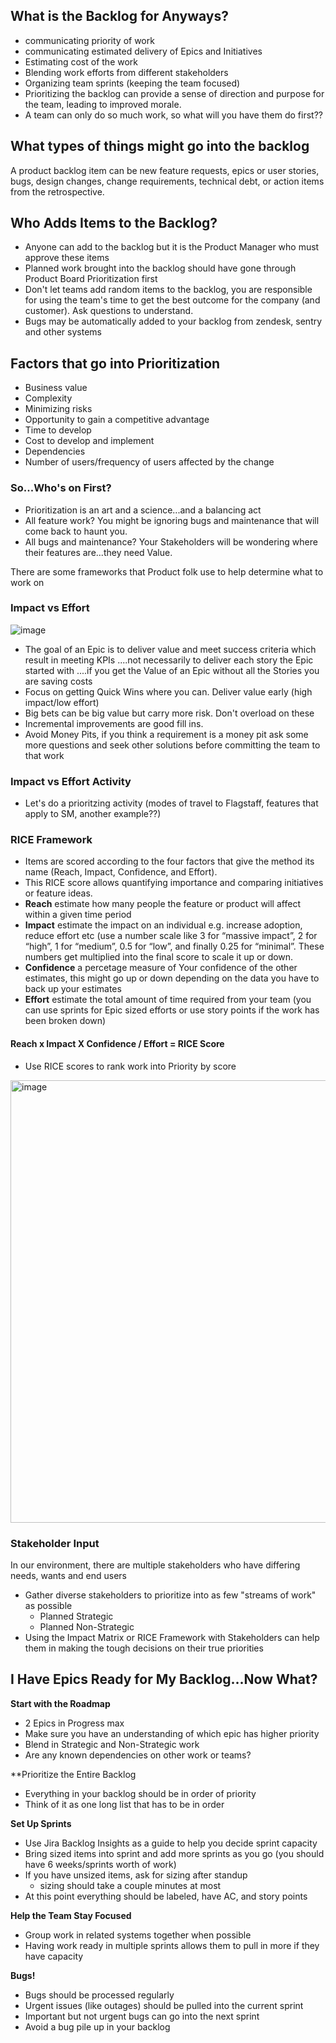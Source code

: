 ## What is the Backlog for Anyways?
* communicating priority of work
* communicating estimated delivery of Epics and Initiatives
* Estimating cost of the work
* Blending work efforts from different stakeholders
* Organizing team sprints (keeping the team focused)
* Prioritizing the backlog can provide a sense of direction and purpose for the team, leading to improved morale.
* A team can only do so much work, so what will you have them do first??

## What types of things might go into the backlog
A product backlog item can be new feature requests, epics or user stories, bugs, design changes, change requirements, technical debt, or action items from the retrospective.

## Who Adds Items to the Backlog?
* Anyone can add to the backlog but it is the Product Manager who must approve these items
* Planned work brought into the backlog should have gone through Product Board Prioritization first
* Don't let teams add random items to the backlog, you are responsible for using the team's time to get the best outcome for the company (and customer). Ask questions to understand. 
* Bugs may be automatically added to your backlog from zendesk, sentry and other systems

## Factors that go into Prioritization

* Business value
* Complexity
* Minimizing risks
* Opportunity to gain a competitive advantage
* Time to develop
* Cost to develop and implement
* Dependencies
* Number of users/frequency of users affected by the change

### So...Who's on First?
* Prioritization is an art and a science...and a balancing act
* All feature work? You might be ignoring bugs and maintenance that will come back to haunt you. 
* All bugs and maintenance? Your Stakeholders will be wondering where their features are...they need Value. 

There are some frameworks that Product folk use to help determine what to work on

### Impact vs Effort 
![image](https://user-images.githubusercontent.com/20523663/232613542-6ada64e9-1459-4a9f-88ae-501450b385f6.png)
* The goal of an Epic is to deliver value and meet success criteria which result in meeting KPIs
....not necessarily to deliver each story the Epic started with
....if you get the Value of an Epic without all the Stories you are saving costs
* Focus on getting Quick Wins where you can. Deliver value early (high impact/low effort)
* Big bets can be big value but carry more risk. Don't overload on these
* Incremental improvements are good fill ins.
* Avoid Money Pits, if you think a requirement is a money pit ask some more questions and seek other solutions before committing the team to that work

### Impact vs Effort Activity
* Let's do a prioritzing activity (modes of travel to Flagstaff, features that apply to SM, another example??)

### RICE Framework
* Items are scored according to the four factors that give the method its name (Reach, Impact, Confidence, and Effort).
* This RICE score allows quantifying importance and comparing initiatives or feature ideas.
* **Reach** estimate how many people the feature or product will affect within a given time period
* **Impact** estimate the impact on an individual e.g. increase adoption, reduce effort etc (use a number scale like 3 for “massive impact”, 2 for “high”, 1 for “medium”, 0.5 for “low”, and finally 0.25 for “minimal”. These numbers get multiplied into the final score to scale it up or down.
* **Confidence** a percetage measure of Your confidence of the other estimates, this might go up or down depending on the data you have to back up your estimates
* **Effort** estimate the total amount of time required from your team (you can use sprints for Epic sized efforts or use story points if the work has been broken down)

#### Reach x Impact X Confidence / Effort = RICE Score

* Use RICE scores to rank work into Priority by score

<img width="708" alt="image" src="https://user-images.githubusercontent.com/20523663/232635592-75ea4dca-41ea-4764-bba0-e9d178c090f3.png">

### Stakeholder Input
In our environment, there are multiple stakeholders who have differing needs, wants and end users
* Gather diverse stakeholders to prioritize into as few "streams of work" as possible
    * Planned Strategic
    * Planned Non-Strategic
* Using the Impact Matrix or RICE Framework with Stakeholders can help them in making the tough decisions on their true priorities


## I Have Epics Ready for My Backlog...Now What?

**Start with the Roadmap**
* 2 Epics in Progress max
* Make sure you have an understanding of which epic has higher priority
* Blend in Strategic and Non-Strategic work
* Are any known dependencies on other work or teams?

**Prioritize the Entire Backlog
* Everything in your backlog should be in order of priority
* Think of it as one long list that has to be in order

**Set Up Sprints**
* Use Jira Backlog Insights as a guide to help you decide sprint capacity
* Bring sized items into sprint and add more sprints as you go (you should have 6 weeks/sprints worth of work)
* If you have unsized items, ask for sizing after standup
     * sizing should take a couple minutes at most
* At this point everything should be labeled, have AC, and story points 

**Help the Team Stay Focused**
* Group work in related systems together when possible
* Having work ready in multiple sprints allows them to pull in more if they have capacity

**Bugs!**
* Bugs should be processed regularly
* Urgent issues (like outages) should be pulled into the current sprint
* Important but not urgent bugs can go into the next sprint
* Avoid a bug pile up in your backlog
